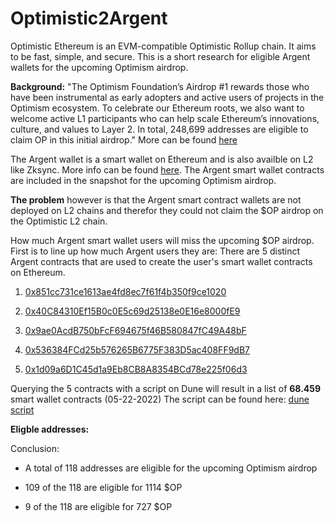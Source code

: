 # Optimistic2Argent
Optimistic Ethereum is an EVM-compatible Optimistic Rollup chain. It aims to be fast, simple, and secure. This is a short research for eligible Argent wallets for the upcoming Optimism airdrop.

**Background:**
"The Optimism Foundation’s Airdrop #1 rewards those who have been instrumental as early adopters and active users of projects in the Optimism ecosystem. To celebrate our Ethereum roots, we also want to welcome active L1 participants who can help scale Ethereum’s innovations, culture, and values to Layer 2. In total, 248,699 addresses are eligible to claim OP in this initial airdrop." More can be found [here](https://community.optimism.io/docs/governance/airdrop-1/)

The Argent wallet is a smart wallet on Ethereum and is also availble on L2 like Zksync. More info can be found [here](https://www.argent.xyz). The Argent smart wallet contracts are included in the snapshot for the upcoming Optimism airdrop. 

**The problem** however is that the Argent smart contract wallets are not deployed on L2 chains and therefor they could not claim the $OP airdrop on the Optimistic L2 chain.

How much Argent smart wallet users will miss the upcoming $OP airdrop. First is to line up how much Argent users they are:
There are 5 distinct Argent contracts that are used to create the user's smart wallet contracts on Ethereum.

1. [0x851cc731ce1613ae4fd8ec7f61f4b350f9ce1020](https://etherscan.io/address/0x851cc731ce1613ae4fd8ec7f61f4b350f9ce1020)

2. [0x40C84310Ef15B0c0E5c69d25138e0E16e8000fE9](https://etherscan.io/address/0x40C84310Ef15B0c0E5c69d25138e0E16e8000fE9)

3. [0x9ae0AcdB750bFcF694675f46B580847fC49A48bF](https://etherscan.io/address/0x9ae0AcdB750bFcF694675f46B580847fC49A48bF)

4. [0x536384FCd25b576265B6775F383D5ac408FF9dB7](https://etherscan.io/address/0x536384FCd25b576265B6775F383D5ac408FF9dB7)

5. [0x1d09a6D1C45d1a9Eb8CB8A8354BCd78e225f06d3](https://etherscan.io/address/0x1d09a6D1C45d1a9Eb8CB8A8354BCd78e225f06d3)

Querying the 5 contracts with a script on Dune will result in a list of **68.459** smart wallet contracts (05-22-2022)
The script can be found here: [dune script](https://dune.com/queries/832318)

**Eligble addresses:**

Conclusion:

* A total of 118 addresses are eligible for the upcoming Optimism airdrop

* 109 of the 118 are eligible for 1114 $OP
* 9 of the 118 are eligible for 727 $OP
